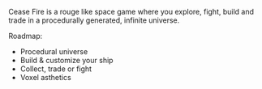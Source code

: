 Cease Fire is a rouge like space game where you explore, fight, build and trade in a procedurally generated, infinite universe. 

Roadmap:

- Procedural universe
- Build & customize your ship
- Collect, trade or fight
- Voxel asthetics 
